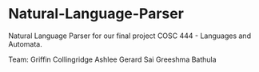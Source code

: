 # Natural-Language-Parser
Natural Language Parser for our final project COSC 444 - Languages and Automata.

Team:
Griffin Collingridge
Ashlee Gerard
Sai Greeshma Bathula